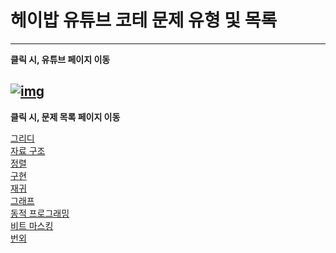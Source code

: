 # 헤이밥 유튜브 코테 문제 유형 및 목록
---
**클릭 시, 유튜브 페이지 이동** <br>

[![img](https://github.com/kymjaehong/backjoon-list/blob/master/img.png)](https://www.youtube.com/watch?v=rUWf0mhcrQk&t=1s)
<br>
---
**클릭 시, 문제 목록 페이지 이동** <br>

[그리디](https://github.com/kymjaehong/backjoon-list/tree/master/greedy)<br>
[자료 구조](https://github.com/kymjaehong/backjoon-list/tree/master/data-structure)<br>
[정렬](https://github.com/kymjaehong/backjoon-list/tree/master/sort)<br>
[구현](https://github.com/kymjaehong/backjoon-list/tree/master/implementation)<br>
[재귀](https://github.com/kymjaehong/backjoon-list/tree/master/recursive)<br>
[그래프](https://github.com/kymjaehong/backjoon-list/tree/master/graph)<br>
[동적 프로그래밍](https://github.com/kymjaehong/backjoon-list/tree/master/dp)<br>
[비트 마스킹](https://github.com/kymjaehong/backjoon-list/tree/master/bit-masking)<br>
[번외](https://github.com/kymjaehong/backjoon-list/tree/master/extra)<br>

